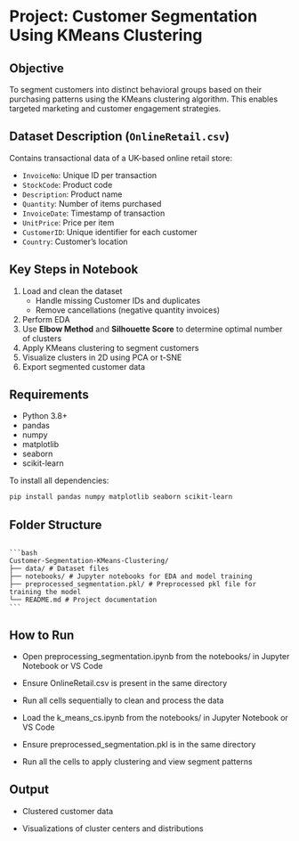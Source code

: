 # Project: Customer Segmentation Using KMeans Clustering

## Objective
To segment customers into distinct behavioral groups based on their purchasing patterns using the KMeans clustering algorithm. This enables targeted marketing and customer engagement strategies.

## Dataset Description (`OnlineRetail.csv`)
Contains transactional data of a UK-based online retail store:
- `InvoiceNo`: Unique ID per transaction
- `StockCode`: Product code
- `Description`: Product name
- `Quantity`: Number of items purchased
- `InvoiceDate`: Timestamp of transaction
- `UnitPrice`: Price per item
- `CustomerID`: Unique identifier for each customer
- `Country`: Customer’s location

## Key Steps in Notebook
1. Load and clean the dataset
   - Handle missing Customer IDs and duplicates
   - Remove cancellations (negative quantity invoices)
2. Perform EDA
3. Use **Elbow Method** and **Silhouette Score** to determine optimal number of clusters
4. Apply KMeans clustering to segment customers
5. Visualize clusters in 2D using PCA or t-SNE
6. Export segmented customer data

## Requirements
- Python 3.8+
- pandas
- numpy
- matplotlib
- seaborn
- scikit-learn

To install all dependencies:
```bash
pip install pandas numpy matplotlib seaborn scikit-learn
```

## Folder Structure
<pre><code> 
```bash
Customer-Segmentation-KMeans-Clustering/
├── data/ # Dataset files
├── notebooks/ # Jupyter notebooks for EDA and model training
├── preprocessed_segmentation.pkl/ # Preprocessed pkl file for training the model
└── README.md # Project documentation
```
</code></pre>

## How to Run
*  Open preprocessing_segmentation.ipynb from the notebooks/ in Jupyter Notebook or VS Code

*  Ensure OnlineRetail.csv is present in the same directory

*  Run all cells sequentially to clean and process the data

*  Load the k_means_cs.ipynb from the notebooks/ in Jupyter Notebook or VS Code

*  Ensure preprocessed_segmentation.pkl is in the same directory

*  Run all the cells to apply clustering and view segment patterns

## Output
*  Clustered customer data

*  Visualizations of cluster centers and distributions

